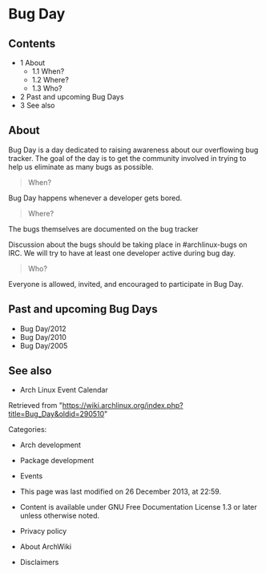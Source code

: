 Bug Day
=======

Contents
--------

-   1 About
    -   1.1 When?
    -   1.2 Where?
    -   1.3 Who?
-   2 Past and upcoming Bug Days
-   3 See also

About
-----

Bug Day is a day dedicated to raising awareness about our overflowing
bug tracker. The goal of the day is to get the community involved in
trying to help us eliminate as many bugs as possible.

> When?

Bug Day happens whenever a developer gets bored.

> Where?

The bugs themselves are documented on the bug tracker

Discussion about the bugs should be taking place in #archlinux-bugs on
IRC. We will try to have at least one developer active during bug day.

> Who?

Everyone is allowed, invited, and encouraged to participate in Bug Day.

Past and upcoming Bug Days
--------------------------

-   Bug Day/2012
-   Bug Day/2010
-   Bug Day/2005

See also
--------

-   Arch Linux Event Calendar

Retrieved from
"https://wiki.archlinux.org/index.php?title=Bug_Day&oldid=290510"

Categories:

-   Arch development
-   Package development
-   Events

-   This page was last modified on 26 December 2013, at 22:59.
-   Content is available under GNU Free Documentation License 1.3 or
    later unless otherwise noted.
-   Privacy policy
-   About ArchWiki
-   Disclaimers
